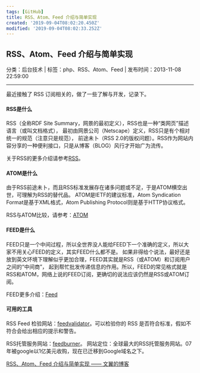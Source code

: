 ```yaml
---
tags: [GitHub]
title: RSS、Atom、Feed 介绍与简单实现
created: '2019-09-04T08:02:20.450Z'
modified: '2019-09-04T08:02:33.252Z'
---
```


## RSS、Atom、Feed 介绍与简单实现[](https://github.com/wenzhixin/blog/edit/master/html/posts/2013/11/08/rss_atom_feed_php.md "编辑文章（纠正错误）")

分类：后台技术 | 标签：php、RSS、Atom、Feed | 发布时间：2013\-11\-08 22:59:00

---

最近接触了 RSS 订阅相关的，做了一些了解与开发，记录下。

#### RSS是什么

RSS（全称RDF Site Summary，网景的最初定义），RSS也是一种“类网页”描述语言（或叫文档格式）， 最初由网景公司（Netscape）定义，RSS只是有个相对统一的规范（注意只是规范）， 前途未卜（RSS 2.0的版权问题）。RSS作为网站内容分享的一种便利接口，只是从博客（BLOG）风行才开始广为流传。

关于RSS的更多介绍请参考[RSS](http://zh.wikipedia.org/zh-cn/RSS)。

#### ATOM是什么

由于RSS前途未卜，而且RSS标准发展存在诸多问题或不足，于是ATOM横空出世，可理解为RSS的替代品。 ATOM是IETF的建议标准，Atom Syndication Format是基于XML格式，Atom Publishing Protocol则是基于HTTP协议格式。

RSS与ATOM比较，请参考：[ATOM](http://zh.wikipedia.org/wiki/Atom)

#### FEED是什么

FEED只是一个中间过程，所以全世界没人能给FEED下一个准确的定义，所以大家不用关心FEED的定义，其实FEED什么都不是。 如果非得给个说法，最好还是放到英文环境下理解似乎更加合理，FEED其实就是RSS（或ATOM）和订阅用户之间的“中间商”， 起到帮忙批发传递信息的作用。所以，FEED的常见格式就是RSS和ATOM，网络上说的FEED订阅，更确切的说法应该仍然是RSS或ATOM订阅。

FEED更多介绍：[Feed](http://en.wikipedia.org/wiki/Feed)

#### 可用的工具

RSS Feed 检验网站：[feedvalidator](http://feedvalidator.org)。可以检验你的 RSS 是否符合标准，假如不符合会给出相应的提示和警告。

RSS托管服务网站：[feedburner](http://feedburner.google.com)。 网站定位：全球最大的RSS托管服务网站。07年被google以1亿美元收购，现在已迁移到Google域名之下。

[RSS、Atom、Feed 介绍与简单实现 —— 文翼的博客](https://wenzhixin.net.cn/2013/11/08/rss_atom_feed_php)


